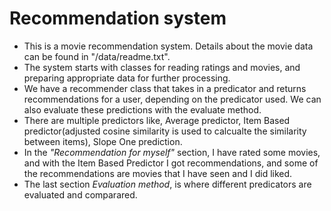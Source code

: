# Recommendation system
- This is a movie recommendation system. Details about the movie data can be found in "/data/readme.txt".
- The system starts with classes for reading ratings and movies, and preparing appropriate data for further processing.
- We have a recommender class that takes in a predicator and returns recommendations for a user, depending on the predicator used. We can also evaluate these predictions with the evaluate method.
- There are multiple predictors like, Average predictor, Item Based predictor(adjusted cosine similarity is used to calcualte the similarity between items), Slope One prediction.
- In the *"Recommendation for myself"* section, I have rated some movies, and with the Item Based Predictor I got recommendations, and some of the recommendations are movies that I have seen and I did liked.
- The last section *Evaluation method*, is where different predicators are evaluated and comparared.